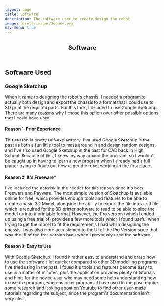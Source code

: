 ```yaml
---
layout: page
title: Software
description: The software used to create/design the robot
image: assets/images/3dbase.png
nav-menu: true
---
```


<!-- Main -->
<div id="main" class="alt">

<!-- One -->
<section id="one">
	<div class="inner">
		<header class="major">
			<h1>Software</h1>
		</header>

<!-- Content -->
<h2 id="content">Software Used</h2>
  <h3>Google Sketchup</h3>
  <p>When it came to designing the robot's chassis, I needed a program to actually both design and export the chassis to a format that I could use
  to 3D print the required parts. For this task, I decided to use Google Sketchup. There are many reasons why I chose this option over other possible
  options that I could have used.</p>
  
  <h4>Reason 1: Prior Experience</h4>
  
  <p>This reason is pretty self-explanatory. I've used Google Sketchup in the past as both a fun little tool to mess around in and design random designs,
  and I've also used Google Sketchup in the past for CAD back in High School. Because of this, I knew my way around the program, so I wouldn't be caught
  up in having to learn a new program when I already had a full platter trying to figure out how to get the robot working in the first place.</p>
  
  <h4>Reason 2: It's Freeware*</h4>
  
  <p>I've included the asterisk in the header for this reason since it's both Freeware and Payware. The most simple version of Sketchup is available online
  for free, which provides enough tools and features to be able to create a basic 3D Model, alongside the ability to export the file into a .stl file which
  is required for the 3D printer software to read to be able to slice the model up into a printable format. However, the Pro version (which I ended up using
  a free trial of) provides a few more tools which I found useful when trying to get the model to fit the requirements I had when designing the chassis.
  I was also more accustomed to the UI of the Pro Version since that was the UI of the free version back when I previously used the software.</p>
  
  <h4>Reason 3: Easy to Use</h4>
  
  <p>With Google Sketchup, I found it rather easy to understand and grasp how to use the software a lot quicker compared to other 3D modelling programs I've tried
  using in the past. I found it's tools and features become easy to use in a matter of minutes, plus the application provides plenty of tutorials and hints for the
  novice user who may need some help understanding how to use the program, whereas other programs I have used in the past require some research and looking about on
  Youtube to find other user-made tutorials regarding the subject, since the program's documentation isn't very clear.</p>
</div>
</div>
</section>

</div>
